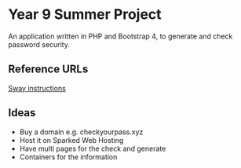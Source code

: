 # Year 9 Summer Project
An application written in PHP and Bootstrap 4, to generate and check password security.
## Reference URLs
[Sway instructions](https://sway.office.com/SNclHyMtNZw9i519)
## Ideas
- Buy a domain e.g. checkyourpass.xyz
- Host it on Sparked Web Hosting
- Have multi pages for the check and generate
- Containers for the information
